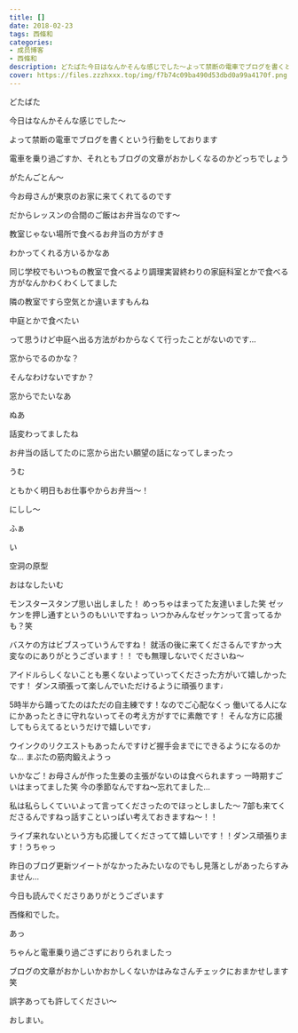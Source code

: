 ```yaml
---
title: []
date: 2018-02-23
tags: 西條和
categories: 
- 成员博客
- 西條和
description: どたばた今日はなんかそんな感じでした〜よって禁断の電車でブログを書くという行動をしております電車を乗り過ごすか、それともブログの文章がおかしくな...
cover: https://files.zzzhxxx.top/img/f7b74c09ba490d53dbd0a99a4170f.png 
---
```









どたばた




今日はなんかそんな感じでした〜





よって禁断の電車でブログを書くという行動をしております







電車を乗り過ごすか、それともブログの文章がおかしくなるのかどっちでしょう






がたんごとん〜













今お母さんが東京のお家に来てくれてるのです







だからレッスンの合間のご飯はお弁当なのです〜






教室じゃない場所で食べるお弁当の方がすき






わかってくれる方いるかなあ








同じ学校でもいつもの教室で食べるより調理実習終わりの家庭科室とかで食べる方がなんかわくわくしてました






隣の教室ですら空気とか違いますもんね








中庭とかで食べたい







って思うけど中庭へ出る方法がわからなくて行ったことがないのです…






窓からでるのかな？




そんなわけないですか？






窓からでたいなあ






ぬあ






話変わってましたね




お弁当の話してたのに窓から出たい願望の話になってしまったっ




うむ






ともかく明日もお仕事やからお弁当〜！


にしし〜










ふぁ





い








空洞の原型












おはなしたいむ





モンスタースタンプ思い出しました！
めっちゃはまってた友達いました笑
ゼッケンを押し通すというのもいいですねっ
いつかみんなゼッケンって言ってるかも？笑




バスケの方はビブスっていうんですね！
就活の後に来てくださるんですかっ大変なのにありがとうございます！！
でも無理しないでくださいね〜





アイドルらしくないことも悪くないよっていってくださった方がいて嬉しかったです！
ダンス頑張って楽しんでいただけるように頑張ります♩




5時半から踊ってたのはただの自主練です！なのでご心配なくっ
働いてる人になにかあったときに守れないってその考え方がすでに素敵です！
そんな方に応援してもらえてるというだけで嬉しいです♩




ウインクのリクエストもあったんですけど握手会までにできるようになるのかな…
まぶたの筋肉鍛えようっ




いかなご！お母さんが作った生姜の主張がないのは食べられますっ
一時期すごいはまってました笑
今の季節なんですね〜忘れてました…





私は私らしくていいよって言ってくださったのでほっとしました〜
7部も来てくださるんですねっ話すこといっぱい考えておきますね〜！！




ライブ来れないという方も応援してくださってて嬉しいです！！ダンス頑張ります！うちゃっ







昨日のブログ更新ツイートがなかったみたいなのでもし見落としがあったらすみません…







今日も読んでくださりありがとうございます





西條和でした。




あっ



ちゃんと電車乗り過ごさずにおりられましたっ





ブログの文章がおかしいかおかしくないかはみなさんチェックにおまかせします笑




誤字あっても許してください〜






おしまい。


